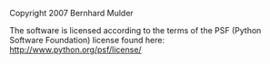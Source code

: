 Copyright 2007 Bernhard Mulder

The software is licensed according to the terms of the PSF (Python Software Foundation) license found here: http://www.python.org/psf/license/